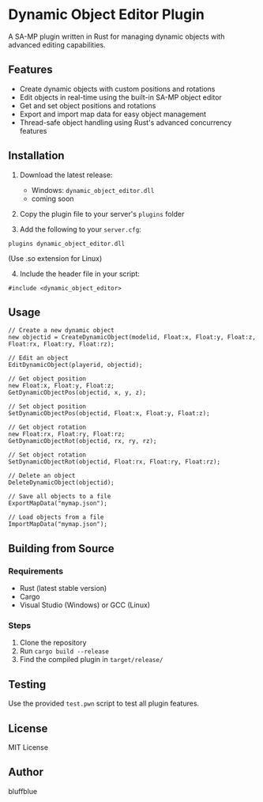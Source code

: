 # Dynamic Object Editor Plugin

A SA-MP plugin written in Rust for managing dynamic objects with advanced editing capabilities.

## Features

- Create dynamic objects with custom positions and rotations
- Edit objects in real-time using the built-in SA-MP object editor
- Get and set object positions and rotations
- Export and import map data for easy object management
- Thread-safe object handling using Rust's advanced concurrency features

## Installation

1. Download the latest release:
   - Windows: `dynamic_object_editor.dll`
   - coming soon

2. Copy the plugin file to your server's `plugins` folder

3. Add the following to your `server.cfg`:
```
plugins dynamic_object_editor.dll
```
(Use .so extension for Linux)

4. Include the header file in your script:
```pawn
#include <dynamic_object_editor>
```

## Usage

```pawn
// Create a new dynamic object
new objectid = CreateDynamicObject(modelid, Float:x, Float:y, Float:z, Float:rx, Float:ry, Float:rz);

// Edit an object
EditDynamicObject(playerid, objectid);

// Get object position
new Float:x, Float:y, Float:z;
GetDynamicObjectPos(objectid, x, y, z);

// Set object position
SetDynamicObjectPos(objectid, Float:x, Float:y, Float:z);

// Get object rotation
new Float:rx, Float:ry, Float:rz;
GetDynamicObjectRot(objectid, rx, ry, rz);

// Set object rotation
SetDynamicObjectRot(objectid, Float:rx, Float:ry, Float:rz);

// Delete an object
DeleteDynamicObject(objectid);

// Save all objects to a file
ExportMapData("mymap.json");

// Load objects from a file
ImportMapData("mymap.json");
```

## Building from Source

### Requirements
- Rust (latest stable version)
- Cargo
- Visual Studio (Windows) or GCC (Linux)

### Steps
1. Clone the repository
2. Run `cargo build --release`
3. Find the compiled plugin in `target/release/`

## Testing
Use the provided `test.pwn` script to test all plugin features.

## License

MIT License

## Author

bluffblue
